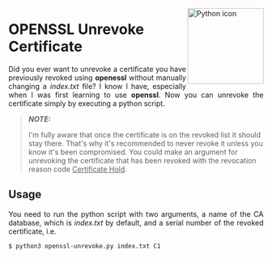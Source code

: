 <img width="150" align="right" title="Python icon" src="https://www.internetsociety.org/wp-content/uploads/2016/09/OpenSSL.png" alt_text="OPENSSL"></img>
# OPENSSL Unrevoke Certificate
<p align="justify">Did you ever want to unrevoke a certificate you have previously revoked using <b>openessl</b> without manually changing a <i>index.txt</i> file? I know I have, especially when I was first learning to use <b>openssl</b>. Now you can unrevoke the certificate simply by executing a python script.</p>

> **_NOTE:_**
> 
> I'm fully aware that once the certificate is on the revoked list it should stay there. That's why it's recommended to never revoke it unless you know it's been compromised. You could make an argument for unrevoking the certificate that has been revoked with the revocation reason code <ins>Certificate Hold</ins>.

## Usage
<p align="justify">You need to run the python script with two arguments, a name of the CA database, which is <i>index.txt</i> by default, and a serial number of the revoked certificate, i.e.</p>

```bash
$ python3 openssl-unrevoke.py index.txt C1
```
